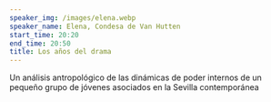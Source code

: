 ```yaml
---
speaker_img: /images/elena.webp
speaker_name: Elena, Condesa de Van Hutten
start_time: 20:20
end_time: 20:50
title: Los años del drama
---
```


Un análisis antropológico de las dinámicas de poder internos de un pequeño grupo de jóvenes asociados en la Sevilla contemporánea
